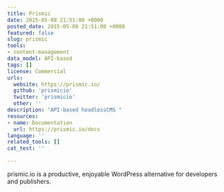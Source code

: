 ```yaml
---
title: Prismic
date: 2015-05-08 21:51:00 +0000
posted_date: 2015-05-08 21:51:00 +0000
featured: false
slug: prismic
tools:
- content-management
data_model: API-based
tags: []
license: Commercial
urls:
  website: https://prismic.io/
  github: 'prismicio'
  twitter: 'prismicio'
  other: ''
description: "API-based headlessCMS "
resources:
- name: Documentation
  url: https://prismic.io/docs
language: ''
related_tools: []
cat_test: ''

---
```


prismic.io is a productive, enjoyable WordPress alternative for developers and publishers.
